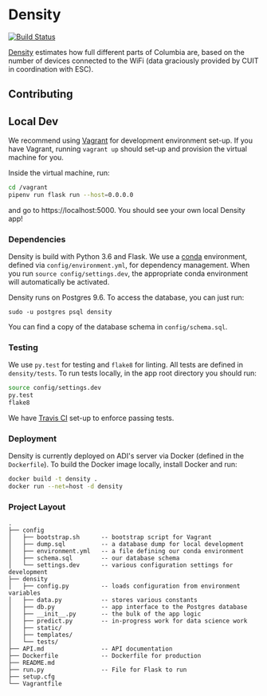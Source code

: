 # Density

[![Build
Status](https://travis-ci.org/ADI-Labs/density.svg?branch=master)](https://travis-ci.org/ADI-Labs/density)

[Density](https://density.adicu.com) estimates how full different parts of
Columbia are, based on the number of devices connected to the WiFi (data
graciously provided by CUIT in coordination with ESC).


## Contributing

## Local Dev

We recommend using [Vagrant](https://www.vagrantup.com) for development
environment set-up. If you have Vagrant, running `vagrant up` should set-up
and provision the virtual machine for you.

Inside the virtual machine, run:

```bash
cd /vagrant
pipenv run flask run --host=0.0.0.0
```

and go to https://localhost:5000. You should see your own local Density app!

### Dependencies

Density is build with Python 3.6 and Flask. We use a [conda](https://conda.io)
environment, defined via `config/environment.yml`, for dependency management.
When you run `source config/settings.dev`, the appropriate conda environment
will automatically be activated.

Density runs on Postgres 9.6. To access the database, you can just run:

```
sudo -u postgres psql density
```

You can find a copy of the database schema in `config/schema.sql`.

### Testing

We use `py.test` for testing and `flake8` for linting. All tests are defined
in `density/tests`. To run tests locally, in the app root directory you should
run:

```bash
source config/settings.dev
py.test
flake8
```

We have [Travis CI](https://travis-ci.org/ADI-Labs/density/) set-up to enforce
passing tests.

### Deployment

Density is currently deployed on ADI's server via Docker (defined in the
`Dockerfile`). To build the Docker image locally, install Docker and run:

```bash
docker build -t density .
docker run --net=host -d density
```

### Project Layout

```
.
├── config
│   ├── bootstrap.sh      -- bootstrap script for Vagrant
│   ├── dump.sql          -- a database dump for local development
│   ├── environment.yml   -- a file defining our conda environment
│   ├── schema.sql        -- our database schema
│   └── settings.dev      -- various configuration settings for development
├── density
│   ├── config.py         -- loads configuration from environment variables
│   ├── data.py           -- stores various constants
│   ├── db.py             -- app interface to the Postgres database
│   ├── __init__.py       -- the bulk of the app logic
│   ├── predict.py        -- in-progress work for data science work
│   ├── static/
│   ├── templates/
│   └── tests/
├── API.md                -- API documentation
├── Dockerfile            -- Dockerfile for production
├── README.md
├── run.py                -- File for Flask to run
├── setup.cfg
└── Vagrantfile
```
